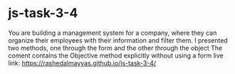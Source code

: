 # js-task-3-4
You are building a management system for a company, where they can organize their employees with their information and filter
them.
I presented two methods, one through the form and the other through the object
The coment contains the Objective method explicitly without using a form
live link:
https://rashedalmayyas.github.io/js-task-3-4/
